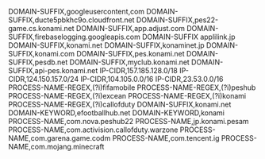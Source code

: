 DOMAIN-SUFFIX,googleusercontent,com
DOMAIN-SUFFIX,ducte5pbkhc9o.cloudfront.net
DOMAIN-SUFFIX,pes22-game.cs.konami.net
DOMAIN-SUFFIX,app.adjust.com
DOMAIN-SUFFIX,firebaselogging.googleapis.com
DOMAIN-SUFFIX applilink.jp
DOMAIN-SUFFIX,konami.net
DOMAIN-SUFFIX,konaminet.jp
DOMAIN-SUFFIX,konami.com
DOMAIN-SUFFIX,pes.konami.net
DOMAIN-SUFFIX,pesdb.net
DOMAIN-SUFFIX,myclub.konami.net
DOMAIN-SUFFIX,api-pes.konami.net
IP-CIDR,157.185.128.0/18
IP-CIDR,124.150.157.0/24
IP-CIDR,104.105.0.0/16
IP-CIDR,23.53.0.0/16
PROCESS-NAME-REGEX,(?i)fifamobile
PROCESS-NAME-REGEX,(?i)peshub
PROCESS-NAME-REGEX,(?i)excean
PROCESS-NAME-REGEX,(?i)konami
PROCESS-NAME-REGEX,(?i)callofduty
DOMAIN-SUFFIX,konami.net
DOMAIN-KEYWORD,efootballhub.net
DOMAIN-KEYWORD,konami
PROCESS-NAME,com.nova.peshub22
PROCESS-NAME,jp.konami.pesam
PROCESS-NAME,com.activision.callofduty.warzone
PROCESS-NAME,com.garena.game.codm
PROCESS-NAME,com.tencent.ig
PROCESS-NAME,com.mojang.minecraft

